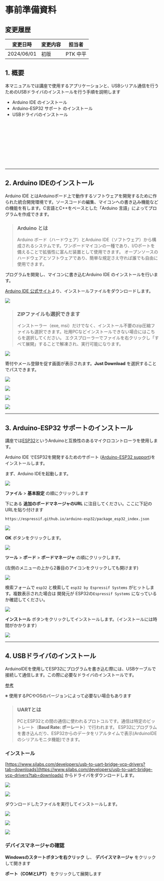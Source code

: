 # 事前準備資料

## 変更履歴

| 変更日時 | 変更内容 | 担当者 |
| --- | --- | --- |
| 2024/06/01 | 初版 | PTK 中平 |

## 1. 概要

本マニュアルでは講座で使用するアプリケーションと、USBシリアル通信を行うためのUSBドライバのインストールを行う手順を説明します

- Arduino IDE のインストール
- Arduino-ESP32 サポート のインストール
- USBドライバのインストール

<div style="height: 10em;"></div>

---

## 2. Arduino IDEのインストール

Arduino IDE とはArduinoボード上で動作するソフトウェアを開発するために作られた統合開発環境です。ソースコードの編集、マイコンへの書き込み機能などの機能を有します。C言語とC++をベースとした「Arduino 言語」によってプログラムを作成できます。

> ### Arduino とは
> Arduino ボード（ハードウェア）とArduino IDE（ソフトウェア）から構成されるシステムです。ワンボードマイコンの一種であり、I/Oポートを備えることで拡張性に富んだ装置として使用できます。
> オープンソースのハードウェアとソフトウェアであり、簡単な規定さえ守れば誰でも自由に使用できます。

プログラムを開発し、マイコンに書き込むArduino IDE のインストールを行います。

[Arduino IDE 公式サイト](https://www.arduino.cc/en/software)より、インストールファイルをダウンロードします。

![](/images/0001_arduino.jpg)

> ### ZIPファイルも選択できます
> インストーラー（exe, msi）だけでなく、インストール不要のzip圧縮ファイルも選択できます。社用PCなどインストールできない場合にはこちらを選択してください。
> エクスプローラーでファイルを右クリックし「すべて展開」することで解凍され、実行可能になります。

![](/images/0002_arduino.jpg)

寄付やメール登録を促す画面が表示されます。**Just Download** を選択することでパスできます。

![](/images/0003_arduino.jpg)

![](/images/0004_arduino.jpg)

![](/images/0005_arduino.jpg)

![](/images/0006_arduino.jpg)

---

## 3. Arduino-ESP32 サポートのインストール

講座では[ESP32](https://ja.wikipedia.org/wiki/ESP32)というArduinoと互換性のあるマイクロコントローラを使用します。

Arduino IDE でESP32を開発するためのサポート ([Arduino-ESP32 support](https://docs.espressif.com/projects/arduino-esp32/en/latest/installing.html))をインストールします。

まず、Arduino IDEを起動します。

![](/images/0007_esp32.jpg)

**ファイル** > **基本設定** の順にクリックします

下にある **追加のボードマネージャのURL** に注目してください。ここに下記のURLを貼り付けます

```
https://espressif.github.io/arduino-esp32/package_esp32_index.json
```

![](/images/0008_esp32.jpg)

**OK** ボタンをクリックします。


![](/images/0009_esp32.jpg)

**ツール** > **ボード** > **ボードマネージャ** の順にクリックします。

(左側のメニューの上から2番目のアイコンをクリックしても開けます)

![](/images/0010_esp32.jpg)

検索フォームで `esp32` と検索して `esp32 by Espressif Systems` がヒットします。複数表示された場合は 開発元が ESP32の`Espressif Systems` になっているか確認してください。

![](/images/0011_esp32.jpg)

**インストール** ボタンをクリックしてインストールします。（インストールには時間がかかります）

![](/images/0012_esp32.jpg)

---

## 4. USBドライバのインストール

ArduinoIDEを使用してESP32にプログラムを書き込む際には、USBケーブルで接続して通信します。この際に必要なドライバのインストールです。

[参考](https://docs.espressif.com/projects/esp-idf/en/v4.3.4/esp32/get-started/establish-serial-connection.html)

※ 使用するPCやOSのバージョンによって必要ない場合もあります

> ### UARTとは
> PCとESP32との間の通信に使われるプロトコルです。通信は特定のビットレート（**Baud Rate: ボーレート**）で行われます。
> ESP32にプログラムを書き込んだり、ESP32からのデータをリアルタイムで表示(ArduinoIDEのシリアルモニタ機能)できます。

### インストール

[https://www.silabs.com/developers/usb-to-uart-bridge-vcp-drivers?tab=downloads](https://www.silabs.com/developers/usb-to-uart-bridge-vcp-drivers?tab=downloads) からドライバをダウンロードします。

![](/images/0013_cp210x.jpg)

![](/images/0014_cp210x.jpg)

ダウンロードしたファイルを実行してインストールします。

![](/images/0015_cp210x.jpg)

![](/images/0016_cp210x.jpg)

![](/images/0017_cp210x.jpg)

### デバイスマネージャの確認

**Windowsのスタートボタンを右クリック** し、 **デバイスマネージャ** をクリックして開きます

**ポート（COMとLPT）** をクリックして展開します
